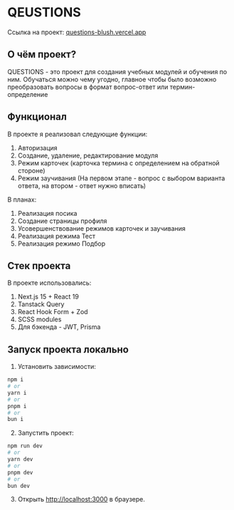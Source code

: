 # QEUSTIONS

Ссылка на проект: [questions-blush.vercel.app](https://questions-blush.vercel.app/)

## О чём проект?

QUESTIONS - это проект для создания учебных модулей и обучения по ним. Обучаться можно чему угодно, главное чтобы было возможно преобразовать вопросы в формат вопрос-ответ или термин-определение

## Функционал

В проекте я реализовал следующие функции:

1. Авторизация
2. Создание, удаление, редактирование модуля
3. Режим карточек (карточка термина с определением на обратной стороне)
4. Режим заучивания (На первом этапе - вопрос с выбором варианта ответа, на втором - ответ нужно вписать)

В планах:

1. Реализация посика
2. Создание страницы профиля
3. Усовершенствование режимов карточек и заучивания
4. Реализация режима Тест
5. Реализация режимо Подбор

## Стек проекта

В проекте использовались:

1. Next.js 15 + React 19
2. Tanstack Query
3. React Hook Form + Zod
4. SCSS modules
5. Для бэкенда - JWT, Prisma

## Запуск проекта локально

1. Установить зависимости:

```bash
npm i
# or
yarn i
# or
pnpm i
# or
bun i
```

2. Запустить проект:

```bash
npm run dev
# or
yarn dev
# or
pnpm dev
# or
bun dev
```

3. Открыть [http://localhost:3000](http://localhost:3000) в браузере.
